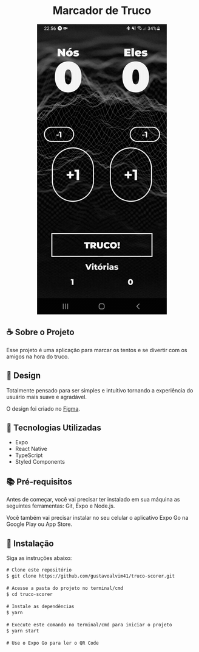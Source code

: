 <h1 align="center">Marcador de Truco</h1>

<div align="center" id="top">
  <img src="./github/app.gif" alt="Marcador de Truco" />
</div>

## ☕ Sobre o Projeto

Esse projeto é uma aplicação para marcar os tentos e se divertir com os amigos na hora do truco.

## 🎨 Design

Totalmente pensado para ser simples e intuitivo tornando a experiência do usuário mais suave e agradável. 

O design foi criado no <a href="https://www.figma.com/file/dBj9fbyGB6u2UtrK3Vy4q9/Marcador-de-Truco?t=uUIZ0FzEG0QD5JFg-0">Figma</a>. 

## 🚀 Tecnologias Utilizadas

- Expo
- React Native
- TypeScript
- Styled Components

## 📚 Pré-requisitos

Antes de começar, você vai precisar ter instalado em sua máquina as seguintes ferramentas: Git, Expo e Node.js.

Você também vai precisar instalar no seu celular o aplicativo Expo Go na Google Play ou App Store.
 
## 💾 Instalação

Siga as instruções abaixo:
  ```
  # Clone este repositório
  $ git clone https://github.com/gustavoalvim41/truco-scorer.git

  # Acesse a pasta do projeto no terminal/cmd
  $ cd truco-scorer

  # Instale as dependências
  $ yarn

  # Execute este comando no terminal/cmd para iniciar o projeto
  $ yarn start
  
  # Use o Expo Go para ler o QR Code
  ```
